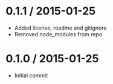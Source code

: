 0.1.1 / 2015-01-25
==================

* Added license, readme and gitignore
* Removed node_modules from repo

0.1.0 / 2015-01-25
==================

* Initial commit

